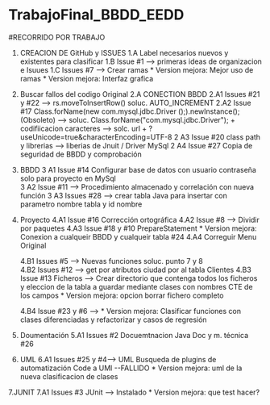 # TrabajoFinal_BBDD_EEDD

#RECORRIDO POR TRABAJO
1. CREACION DE GitHub y ISSUES
  1.A Label necesarios nuevos y existentes para clasificar 
  1.B Issue #1 --> primeras ideas de organizacion e Isuues 
  1.C Issues #7 --> Crear ramas
                * Version mejora: Mejor uso de ramas 
                * Version mejora: Interfaz grafica 
                
2. Buscar fallos del codigo Original
  2.A CONECTION BBDD 
    2.A1 Issues #21 y #22  -->  rs.moveToInsertRow()  soluc. AUTO_INCREMENT
    2.A2 Issue #17 Class.forName(new com.mysql.jdbc.Driver ();).newInstance(); (Obsoleto) --> soluc. Class.forName("com.mysql.jdbc.Driver"); +
                   codifiicacion caracteres --> solc. url + ?useUnicode=true&characterEncoding=UTF-8
    2 A3 Issue #20  class path y librerias  --> liberias de Jnuit / Driver MySql
    2 A4 Issue #27 Copia de seguridad de BBDD y comprobación 
  
 3. BBDD 
    3 A1 Issue #14 Configurar base de datos con usuario contraseña solo para proyecto en MySql  
    3 A2  Issue #11 --> Procedimiento almacenado y correlación con nueva función
    3 A3 Issues #28 --> crear tabla Java para insertar con parametro nombre tabla y id nombre
   
 4. Proyecto
    4.A1  Issue #16 Corrección ortográfica
    4.A2  Issue #8 --> Dividir por paquetes
    4.A3  Issue #18 y #10 PrepareStatement
                  * Version mejora: Conexion a cualqueir BBDD y cualqueir tabla  #24
    4.A4 Correguir Menu Original 
                  
    4.B1  Issues #5 --> Nuevas funciones soluc. punto 7 y 8  
    4.B2 Issues #12 --> get por atributos ciudad por al tabla Clientes
    4.B3 Issue #13 Ficheros --> Crear directorio que contenga todos los ficheros y eleccion de la tabla a guardar mediante clases con nombres CTE de los campos 
                          * Version mejora: opcion borrar fichero completo
  
    4.B4 Issue #23 y #6 -->  * Version mejora: Clasificar funciones con clases diferenciadas y refactorizar y casos de regresión 
  
 5. Doumentación
    5.A1 Issues #2 Docuemtnacion Java Doc y m. técnica #26
 
 6. UML
    6.A1 Issues #25 y #4--> UML Busqueda de plugins de automatización Code a UMl --FALLIDO
                     * Version mejora: uml de la nueva clasificacion de clases
                     
 7.JUNIT
    7.A1 Issues #3 JUnit --> Instalado 
                       * Version mejora: que test hacer?
  
  
